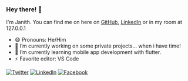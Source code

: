 ### Hey there! 👋

I'm Janith. You can find me on here on [GitHub](https://github.com/Janith96), [LinkedIn](https://www.linkedin.com/in/janithudayanga/) or in my room at 127.0.0.1 

- 😄 Pronouns: He/Him
- 🔭 I’m currently working on some private projects... when i have time!
- 🌱 I’m currently learning mobile app development with flutter. 
- ⚡ Favorite editor: VS Code


[![Twitter](https://img.shields.io/badge/-Janith__96-%2300acee?style=flat&logo=twitter&logoColor=white)](https://twitter.com/janith_96) [![LinkedIn](https://img.shields.io/badge/JanithUdayanga-%230e76a8?style=flat&logo=linkedin)](https://www.linkedin.com/in/janithudayanga/) [![Facebook](https://img.shields.io/badge/-Janith96-%233b5998?style=flat&logo=facebook&logoColor=white)](https://facebook.com/janith96)

<!--<div><img align="center" src="https://github-readme-stats.vercel.app/api/top-langs/?username=janith96&layout=compact" /></div>


**Janith96/Janith96** is a ✨ _special_ ✨ repository because its `README.md` (this file) appears on your GitHub profile.

Here are some ideas to get you started:

- 🔭 I’m currently working on ...
- 🌱 I’m currently learning ...
- 👯 I’m looking to collaborate on ...
- 🤔 I’m looking for help with ...
- 💬 Ask me about ...
- 📫 How to reach me: ...
- 😄 Pronouns: ...
- ⚡ Fun fact: ...
-->
